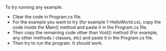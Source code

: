 To try running any example.

* Clear the code in Program.cs file.
* For the example you want to try (for example 1-HelloWorld.cs), copy the code inside the Main() method and paste it in the Program.cs file.
* Then copy the remaining code other than Void() method (For example, any other methods / classes, etc) and paste it in the Program.cs file.
* Then try to run the program. It should work.